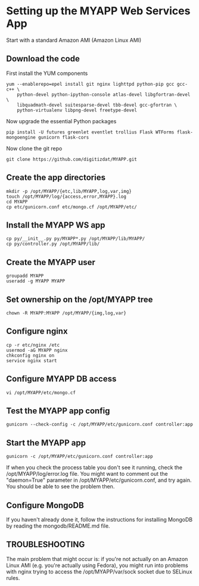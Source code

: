 
Setting up the MYAPP Web Services App
===========================================

Start with a standard Amazon AMI (Amazon Linux AMI)

Download the code
-----------------
First install the YUM components

    yum --enablerepo=epel install git nginx lighttpd python-pip gcc gcc-c++ \
        python-devel python-ipython-console atlas-devel libgfortran-devel \
        libquadmath-devel suitesparse-devel tbb-devel gcc-gfortran \
        python-virtualenv libpng-devel freetype-devel

Now upgrade the essential Python packages

    pip install -U futures greenlet eventlet trollius Flask WTForms flask-mongoengine gunicorn flask-cors

Now clone the git repo

    git clone https://github.com/digitizdat/MYAPP.git


Create the app directories
----------------------
    mkdir -p /opt/MYAPP/{etc,lib/MYAPP,log,var,img}
    touch /opt/MYAPP/log/{access,error,MYAPP}.log
    cd MYAPP
    cp etc/gunicorn.conf etc/mongo.cf /opt/MYAPP/etc/


Install the MYAPP WS app
----------------------
    cp py/__init__.py py/MYAPP*.py /opt/MYAPP/lib/MYAPP/
    cp py/controller.py /opt/MYAPP/lib/


Create the MYAPP user
----------------------
    groupadd MYAPP
    useradd -g MYAPP MYAPP


Set ownership on the /opt/MYAPP tree
-------------------------------------
    chown -R MYAPP:MYAPP /opt/MYAPP/{img,log,var}


Configure nginx
---------------
    cp -r etc/nginx /etc
    usermod -aG MYAPP nginx
    chkconfig nginx on
    service nginx start


Configure MYAPP DB access
--------------------------
    vi /opt/MYAPP/etc/mongo.cf


Test the MYAPP app config
--------------------------
    gunicorn --check-config -c /opt/MYAPP/etc/gunicorn.conf controller:app


Start the MYAPP app
--------------------
    gunicorn -c /opt/MYAPP/etc/gunicorn.conf controller:app

If when you check the process table you don't see it running, check the
/opt/MYAPP/log/error.log file.  You might want to comment out the
"daemon=True" parameter in /opt/MYAPP/etc/gunicorn.conf, and try again.  You
should be able to see the problem then.


Configure MongoDB
-----------------
If you haven't already done it, follow the instructions for installing MongoDB
by reading the mongodb/README.md file.


TROUBLESHOOTING
---------------
The main problem that might occur is: if you're not actually on an Amazon Linux
AMI (e.g. you're actually using Fedora), you might run into problems with nginx
trying to access the /opt/MYAPP/var/sock socket due to SELinux rules.
